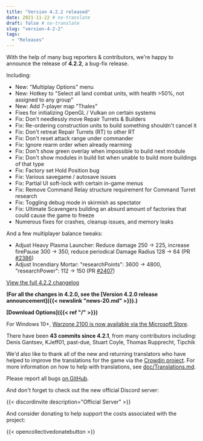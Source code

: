 ```yaml
---
title: "Version 4.2.2 released"
date: 2021-11-22 # no-translate
draft: false # no-translate
slug: "version-4-2-2"
tags:
  - "Releases"
---
```


With the help of many bug reporters & contributors, we're happy to announce the release of **4.2.2**, a bug-fix release.

Including:
- New: "Multiplay Options" menu
- New: Hotkey to "Select all land combat units, with health >50%, not assigned to any group"
- New: Add 7-player map "Thales"
- Fixes for initializing OpenGL / Vulkan on certain systems
- Fix: Don't needlessly move Repair Turrets & Builders
- Fix: Re-ordering construction units to build something shouldn't cancel it
- Fix: Don't retreat Repair Turrets (RT) to other RT
- Fix: Don't reset attack range under commander
- Fix: Ignore rearm order when already rearming
- Fix: Don't show green overlay when impossible to build next module
- Fix: Don't show modules in build list when unable to build more buildings of that type
- Fix: Factory set Hold Position bug
- Fix: Various savegame / autosave issues
- Fix: Partial UI soft-lock with certain in-game menus
- Fix: Remove Command Relay structure requirement for Command Turret research
- Fix: Toggling debug mode in skirmish as spectator
- Fix: Ultimate Scavengers building an absurd amount of factories that could cause the game to freeze
- Numerous fixes for crashes, cleanup issues, and memory leaks

And a few multiplayer balance tweaks:
- Adjust Heavy Plasma Launcher: Reduce damage 250 -> 225, increase firePause 300 -> 350, reduce periodical Damage Radius 128 -> 64 (PR [#2386](https://github.com/Warzone2100/warzone2100/pull/2386))
- Adjust Incendiary Mortar: "researchPoints": 3600 -> 4800, "researchPower": 112 -> 150 (PR [#2407](https://github.com/Warzone2100/warzone2100/pull/2407))

[View the full 4.2.2 changelog](https://github.com/Warzone2100/warzone2100/raw/4.2.2/ChangeLog)

**(For all the changes in 4.2.0, see the [Version 4.2.0 release announcement]({{< newslink "news-20.md" >}}).)**

**[Download Options]({{< ref "/" >}})**

For Windows 10+, [Warzone 2100 is now available via the Microsoft Store](https://www.microsoft.com/store/apps/9MW0Z4MPCS8C).

There have been **43 commits since 4.2.1**, from many contributors including: Denis Gantsev, KJeff01, past-due, Stuart Coyle, Thomas Rupprecht, Tipchik

We'd also like to thank all of the new and returning translators who have helped to improve the translations for the game via the [Crowdin project](https://crowdin.com/project/warzone2100). For more information on how to help with translations, see [doc/Translations.md](https://github.com/Warzone2100/warzone2100/blob/master/doc/Translations.md#how-do-i-help-translate).

Please report all bugs [on GitHub](https://github.com/Warzone2100/warzone2100/issues).

And don't forget to check out the new official Discord server:

{{< discordinvite description="Official Server" >}}

And consider donating to help support the costs associated with the project:

{{< opencollectivedonatebutton >}}
